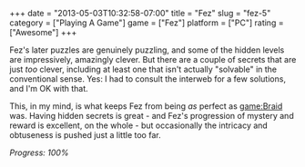 +++
date = "2013-05-03T10:32:58-07:00"
title = "Fez"
slug = "fez-5"
category = ["Playing A Game"]
game = ["Fez"]
platform = ["PC"]
rating = ["Awesome"]
+++

Fez's later puzzles are genuinely puzzling, and some of the hidden levels are impressively, amazingly clever.  But there are a couple of secrets that are just <i>too</i> clever, including at least one that isn't actually "solvable" in the conventional sense.  Yes: I had to consult the interweb for a few solutions, and I'm OK with that.

This, in my mind, is what keeps Fez from being <i>as</i> perfect as <game:Braid> was.  Having hidden secrets is great - and Fez's progression of mystery and reward is excellent, on the whole - but occasionally the intricacy and obtuseness is pushed just a little too far.

<i>Progress: 100%</i>
